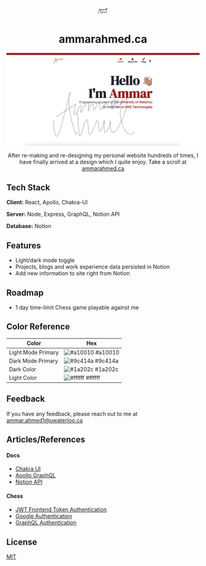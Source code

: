 
<p align="center">
    <img width="30"  alt="ammarahmed.ca Website Logo" src="./images/LogoIcon.png?raw=true">
</p>
<h1 align="center">ammarahmed.ca</h1>
<p align="center">
    <img width="1423" alt="ammarahmed.ca landing page" src="./images/HomePage.png?raw=true">
</p>
<p align="center">After re-making and re-designing my personal website hundreds of times, I have finally arrived at a design which I quite enjoy. Take a scroll at <a href="https://ammarahmed.ca">ammarahmed.ca</a></p>


## Tech Stack

**Client:** React, Apollo, Chakra-UI

**Server:** Node, Express, GraphQL, Notion API

**Database:** Notion


## Features

- Light/dark mode toggle
- Projects, blogs and work experience data persisted in Notion
- Add new information to site right from Notion


## Roadmap

- 1 day time-limit Chess game playable against me

## Color Reference

| Color             | Hex                                                                |
| ----------------- | ------------------------------------------------------------------ |
| Light Mode Primary | ![#a10010](https://via.placeholder.com/10/a10010?text=+) #a10010 |
| Dark Mode Primary | ![#9c414a](https://via.placeholder.com/10/9c414a?text=+) #9c414a |
| Dark Color | ![#1a202c](https://via.placeholder.com/10/1a202c?text=+) #1a202c |
| Light Color| ![#ffffff](https://via.placeholder.com/10/ffffff?text=+) #ffffff |


## Feedback

If you have any feedback, please reach out to me at ammar.ahmed1@uwaterloo.ca

## Articles/References

#### Docs
- [Chakra UI](https://chakra-ui.com/docs/components/overview)
- [Apollo GraphQL](https://www.apollographql.com/docs/)
- [Notion API](https://developers.notion.com/reference/intro)

#### Chess

- [JWT Frontend Token Authentication](https://medium.com/ovrsea/token-authentication-with-react-and-apollo-client-a-detailed-example-a3cc23760e9)
- [Google Authentication](https://dev.to/sivaneshs/add-google-login-to-your-react-apps-in-10-mins-4del)
- [GraphQL Authentication](https://www.youtube.com/watch?v=dBuU61ABEDs)


## License

[MIT](https://choosealicense.com/licenses/mit/)



